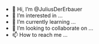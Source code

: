 - 👋 Hi, I’m @JuliusDerErbauer
- 👀 I’m interested in ...
- 🌱 I’m currently learning ...
- 💞️ I’m looking to collaborate on ...
- 📫 How to reach me ...

<!---
JuliusDerErbauer/JuliusDerErbauer is a ✨ special ✨ repository because its `README.md` (this file) appears on your GitHub profile.
You can click the Preview link to take a look at your changes.
--->

